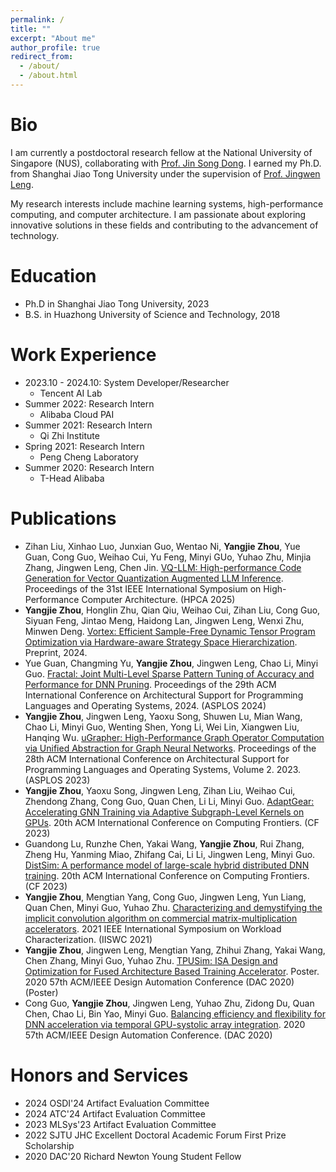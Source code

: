 ```yaml
---
permalink: /
title: ""
excerpt: "About me"
author_profile: true
redirect_from: 
  - /about/
  - /about.html
---
```

Bio  
======
<!-- I'm a final-year Ph.D. student at Shanghai Jiao Tong University, Dept. of Computer Science and Engineering. My tutor is Prof. Jingwen Leng, and I mainly research on ML system, high-performance computing and computer architecture. -->
<!-- I an AI system developer/researcher in PAI team of Tencent. I received the Ph.D. degree from Shanghai Jiao Tong University. My supervisor is Prof. Jingwen Leng.

My search interests include ML system, high-performance computing and computer architecture. -->

<!-- I am an ML system developer and researcher, currently working as a part of the AI Lab at Tencent. I earned my Ph.D. degree from Shanghai Jiao Tong University under the guidance of Prof. Jingwen Leng.-->
I am currently a postdoctoral research fellow at the National University of Singapore (NUS), collaborating with [Prof. Jin Song Dong](https://www.comp.nus.edu.sg/~dongjs/). I earned my Ph.D. from Shanghai Jiao Tong University under the supervision of [Prof. Jingwen Leng](https://www.cs.sjtu.edu.cn/~leng-jw/).

My research interests include machine learning systems, high-performance computing, and computer architecture. I am passionate about exploring innovative solutions in these fields and contributing to the advancement of technology.


<!-- ~~I am looking for a full-time job, please feel free to reach out to me.~~ -->

Education
======
* Ph.D in Shanghai Jiao Tong University, 2023
* B.S. in Huazhong University of Science and Technology, 2018

Work Experience
===============
- 2023.10 - 2024.10: System Developer/Researcher 
  - Tencent AI Lab
- Summer 2022: Research Intern
  - Alibaba Cloud PAI
- Summer 2021: Research Intern
  - Qi Zhi Institute
- Spring 2021: Research Intern
  - Peng Cheng Laboratory
- Summer 2020: Research Intern
  - T-Head Alibaba
  
Publications
======
- Zihan Liu, Xinhao Luo, Junxian Guo, Wentao Ni, **Yangjie Zhou**, Yue Guan, Cong Guo, Weihao Cui, Yu Feng, Minyi GUo, Yuhao Zhu, Minjia Zhang, Jingwen Leng, Chen Jin. [VQ-LLM: High-performance Code Generation for Vector Quantization Augmented LLM Inference](#). Proceedings of the 31st IEEE International Symposium on High-Performance Computer Architecture. (HPCA 2025)
- **Yangjie Zhou**, Honglin Zhu, Qian Qiu, Weihao Cui, Zihan Liu, Cong Guo, Siyuan Feng, Jintao Meng, Haidong Lan, Jingwen Leng, Wenxi Zhu, Minwen Deng. [Vortex: Efficient Sample-Free Dynamic Tensor Program Optimization via Hardware-aware Strategy Space Hierarchization](https://arxiv.org/abs/2409.01075). Preprint, 2024.
- Yue Guan, Changming Yu, **Yangjie Zhou**, Jingwen Leng, Chao Li, Minyi Guo. [Fractal: Joint Multi-Level Sparse Pattern Tuning of Accuracy and Performance for DNN Pruning](#). Proceedings of the 29th ACM International Conference on Architectural Support for Programming Languages and Operating Systems, 2024. (ASPLOS 2024)
- **Yangjie Zhou**, Jingwen Leng, Yaoxu Song, Shuwen Lu, Mian Wang, Chao Li, Minyi Guo, Wenting Shen, Yong Li, Wei Lin, Xiangwen Liu, Hanqing Wu. [uGrapher: High-Performance Graph Operator Computation via Unified Abstraction for Graph Neural Networks](https://dl.acm.org/doi/10.1145/3575693.3575723). Proceedings of the 28th ACM International Conference on Architectural Support for Programming Languages and Operating Systems, Volume 2. 2023. (ASPLOS 2023)
- **Yangjie Zhou**, Yaoxu Song, Jingwen Leng, Zihan Liu, Weihao Cui, Zhendong Zhang, Cong Guo, Quan Chen, Li Li, Minyi Guo. [AdaptGear: Accelerating GNN Training via Adaptive Subgraph-Level Kernels on GPUs](https://dl.acm.org/doi/abs/10.1145/3587135.3592199). 20th ACM International Conference on Computing Frontiers. (CF 2023)
- Guandong Lu, Runzhe Chen, Yakai Wang, **Yangjie Zhou**, Rui Zhang, Zheng Hu, Yanming Miao, Zhifang Cai, Li Li, Jingwen Leng, Minyi Guo. [DistSim: A performance model of large-scale hybrid distributed DNN training](https://dl.acm.org/doi/abs/10.1145/3587135.3592200). 20th ACM International Conference on Computing Frontiers. (CF 2023)
- **Yangjie Zhou**, Mengtian Yang, Cong Guo, Jingwen Leng, Yun Liang, Quan Chen, Minyi Guo, Yuhao Zhu. [Characterizing and demystifying the implicit convolution algorithm on commercial matrix-multiplication accelerators](https://arxiv.org/abs/2110.03901). 2021 IEEE International Symposium on Workload Characterization. (IISWC 2021)
- **Yangjie Zhou**, Jingwen Leng, Mengtian Yang, Zhihui Zhang, Yakai Wang, Chen Zhang, Minyi Guo, Yuhao Zhu. [TPUSim: ISA Design and Optimization for Fused Architecture Based Training Accelerator](https://www.facebook.com/groups/543081893039790/). Poster. 2020 57th ACM/IEEE Design Automation Conference (DAC 2020)(Poster)
- Cong Guo, **Yangjie Zhou**, Jingwen Leng, Yuhao Zhu, Zidong Du, Quan Chen, Chao Li, Bin Yao, Minyi Guo. [Balancing efficiency and flexibility for DNN acceleration via temporal GPU-systolic array integration](https://arxiv.org/abs/2002.08326). 2020 57th ACM/IEEE Design Automation Conference. (DAC 2020)

Honors and Services
====================
- 2024 OSDI'24 Artifact Evaluation Committee 
- 2024 ATC'24 Artifact Evaluation Committee 
- 2023 MLSys'23 Artifact Evaluation Committee 
- 2022 SJTU JHC Excellent Doctoral Academic Forum First Prize Scholarship
- 2020 DAC'20 Richard Newton Young Student Fellow


<!-- This is the front page of a website that is powered by the [academicpages template](https://github.com/academicpages/academicpages.github.io) and hosted on GitHub pages. [GitHub pages](https://pages.github.com) is a free service in which websites are built and hosted from code and data stored in a GitHub repository, automatically updating when a new commit is made to the respository. This template was forked from the [Minimal Mistakes Jekyll Theme](https://mmistakes.github.io/minimal-mistakes/) created by Michael Rose, and then extended to support the kinds of content that academics have: publications, talks, teaching, a portfolio, blog posts, and a dynamically-generated CV. You can fork [this repository](https://github.com/academicpages/academicpages.github.io) right now, modify the configuration and markdown files, add your own PDFs and other content, and have your own site for free, with no ads! An older version of this template powers my own personal website at [stuartgeiger.com](http://stuartgeiger.com), which uses [this Github repository](https://github.com/staeiou/staeiou.github.io). -->

<!-- A data-driven personal website
======
Like many other Jekyll-based GitHub Pages templates, academicpages makes you separate the website's content from its form. The content & metadata of your website are in structured markdown files, while various other files constitute the theme, specifying how to transform that content & metadata into HTML pages. You keep these various markdown (.md), YAML (.yml), HTML, and CSS files in a public GitHub repository. Each time you commit and push an update to the repository, the [GitHub pages](https://pages.github.com/) service creates static HTML pages based on these files, which are hosted on GitHub's servers free of charge.

Many of the features of dynamic content management systems (like Wordpress) can be achieved in this fashion, using a fraction of the computational resources and with far less vulnerability to hacking and DDoSing. You can also modify the theme to your heart's content without touching the content of your site. If you get to a point where you've broken something in Jekyll/HTML/CSS beyond repair, your markdown files describing your talks, publications, etc. are safe. You can rollback the changes or even delete the repository and start over -- just be sure to save the markdown files! Finally, you can also write scripts that process the structured data on the site, such as [this one](https://github.com/academicpages/academicpages.github.io/blob/master/talkmap.ipynb) that analyzes metadata in pages about talks to display [a map of every location you've given a talk](https://academicpages.github.io/talkmap.html).

Getting started
======
1. Register a GitHub account if you don't have one and confirm your e-mail (required!)
2. Fork [this repository](https://github.com/academicpages/academicpages.github.io) by clicking the "fork" button in the top right. 
3. Go to the repository's settings (rightmost item in the tabs that start with "Code", should be below "Unwatch"). Rename the repository "[your GitHub username].github.io", which will also be your website's URL.
4. Set site-wide configuration and create content & metadata (see below -- also see [this set of diffs](http://archive.is/3TPas) showing what files were changed to set up [an example site](https://getorg-testacct.github.io) for a user with the username "getorg-testacct")
5. Upload any files (like PDFs, .zip files, etc.) to the files/ directory. They will appear at https://[your GitHub username].github.io/files/example.pdf.  
6. Check status by going to the repository settings, in the "GitHub pages" section

Site-wide configuration
------
The main configuration file for the site is in the base directory in [_config.yml](https://github.com/academicpages/academicpages.github.io/blob/master/_config.yml), which defines the content in the sidebars and other site-wide features. You will need to replace the default variables with ones about yourself and your site's github repository. The configuration file for the top menu is in [_data/navigation.yml](https://github.com/academicpages/academicpages.github.io/blob/master/_data/navigation.yml). For example, if you don't have a portfolio or blog posts, you can remove those items from that navigation.yml file to remove them from the header. 

Create content & metadata
------
For site content, there is one markdown file for each type of content, which are stored in directories like _publications, _talks, _posts, _teaching, or _pages. For example, each talk is a markdown file in the [_talks directory](https://github.com/academicpages/academicpages.github.io/tree/master/_talks). At the top of each markdown file is structured data in YAML about the talk, which the theme will parse to do lots of cool stuff. The same structured data about a talk is used to generate the list of talks on the [Talks page](https://academicpages.github.io/talks), each [individual page](https://academicpages.github.io/talks/2012-03-01-talk-1) for specific talks, the talks section for the [CV page](https://academicpages.github.io/cv), and the [map of places you've given a talk](https://academicpages.github.io/talkmap.html) (if you run this [python file](https://github.com/academicpages/academicpages.github.io/blob/master/talkmap.py) or [Jupyter notebook](https://github.com/academicpages/academicpages.github.io/blob/master/talkmap.ipynb), which creates the HTML for the map based on the contents of the _talks directory).

**Markdown generator**

I have also created [a set of Jupyter notebooks](https://github.com/academicpages/academicpages.github.io/tree/master/markdown_generator
) that converts a CSV containing structured data about talks or presentations into individual markdown files that will be properly formatted for the academicpages template. The sample CSVs in that directory are the ones I used to create my own personal website at stuartgeiger.com. My usual workflow is that I keep a spreadsheet of my publications and talks, then run the code in these notebooks to generate the markdown files, then commit and push them to the GitHub repository.

How to edit your site's GitHub repository
------
Many people use a git client to create files on their local computer and then push them to GitHub's servers. If you are not familiar with git, you can directly edit these configuration and markdown files directly in the github.com interface. Navigate to a file (like [this one](https://github.com/academicpages/academicpages.github.io/blob/master/_talks/2012-03-01-talk-1.md) and click the pencil icon in the top right of the content preview (to the right of the "Raw | Blame | History" buttons). You can delete a file by clicking the trashcan icon to the right of the pencil icon. You can also create new files or upload files by navigating to a directory and clicking the "Create new file" or "Upload files" buttons. 

Example: editing a markdown file for a talk
![Editing a markdown file for a talk](/images/editing-talk.png)

For more info
------
More info about configuring academicpages can be found in [the guide](https://academicpages.github.io/markdown/). The [guides for the Minimal Mistakes theme](https://mmistakes.github.io/minimal-mistakes/docs/configuration/) (which this theme was forked from) might also be helpful. -->

